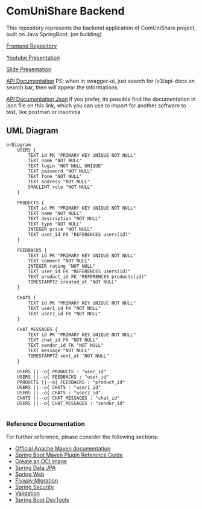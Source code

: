# ComUniShare Backend

This repository represents the backend application of ComUniShare project, built on Java SpringBoot.
(on building)

[Frontend Repository](https://github.com/pedromotta462/ComUniShare/)

[Youtube Presentation](https://www.youtube.com/watch?v=MzVGpceEe6c)

[Slide Presentation](https://www.canva.com/design/DAGHxPUyld8/n-NBz2yD393-Fc9TnD-60w/edit?utm_content=DAGHxPUyld8&utm_campaign=designshare&utm_medium=link2&utm_source=sharebutton)

[API Documentation](https://comunishare.azurewebsites.net/swagger-ui/index.html)
PS: when in swagger-ui, just search for /v3/api-docs on search bar, then will appear the informations.

[API Documentation Json](https://comunishare.azurewebsites.net/v3/api-docs)
If you prefer, its possible find the documentation in json file on this link, which you can use to import for another software to test, like postman or insomnia

## UML Diagram

```mermaid
erDiagram
    USERS {
        TEXT id PK "PRIMARY KEY UNIQUE NOT NULL"
        TEXT name "NOT NULL"
        TEXT login "NOT NULL UNIQUE"
        TEXT password "NOT NULL"
        TEXT fone "NOT NULL"
        TEXT address "NOT NULL"
        SMALLINT role "NOT NULL"
    }
    
    PRODUCTS {
        TEXT id PK "PRIMARY KEY UNIQUE NOT NULL"
        TEXT name "NOT NULL"
        TEXT description "NOT NULL"
        TEXT type "NOT NULL"
        INTEGER price "NOT NULL"
        TEXT user_id FK "REFERENCES users(id)"
    }
    
    FEEDBACKS {
        TEXT id PK "PRIMARY KEY UNIQUE NOT NULL"
        TEXT comment "NOT NULL"
        INTEGER rating "NOT NULL"
        TEXT user_id FK "REFERENCES users(id)"
        TEXT product_id FK "REFERENCES products(id)"
        TIMESTAMPTZ created_at "NOT NULL"
    }
    
    CHATS {
        TEXT id PK "PRIMARY KEY UNIQUE NOT NULL"
        TEXT user1_id FK "NOT NULL"
        TEXT user2_id FK "NOT NULL"
    }
    
    CHAT_MESSAGES {
        TEXT id PK "PRIMARY KEY UNIQUE NOT NULL"
        TEXT chat_id FK "NOT NULL"
        TEXT sender_id FK "NOT NULL"
        TEXT message "NOT NULL"
        TIMESTAMPTZ sent_at "NOT NULL"
    }
    
    USERS ||--o{ PRODUCTS : "user_id"
    USERS ||--o{ FEEDBACKS : "user_id"
    PRODUCTS ||--o{ FEEDBACKS : "product_id"
    USERS ||--o{ CHATS : "user1_id"
    USERS ||--o{ CHATS : "user2_id"
    CHATS ||--o{ CHAT_MESSAGES : "chat_id"
    USERS ||--o{ CHAT_MESSAGES : "sender_id"


```

### Reference Documentation
For further reference, please consider the following sections:

* [Official Apache Maven documentation](https://maven.apache.org/guides/index.html)
* [Spring Boot Maven Plugin Reference Guide](https://docs.spring.io/spring-boot/docs/3.1.5/maven-plugin/reference/html/)
* [Create an OCI image](https://docs.spring.io/spring-boot/docs/3.1.5/maven-plugin/reference/html/#build-image)
* [Spring Data JPA](https://docs.spring.io/spring-boot/docs/3.1.5/reference/htmlsingle/index.html#data.sql.jpa-and-spring-data)
* [Spring Web](https://docs.spring.io/spring-boot/docs/3.1.5/reference/htmlsingle/index.html#web)
* [Flyway Migration](https://docs.spring.io/spring-boot/docs/3.1.5/reference/htmlsingle/index.html#howto.data-initialization.migration-tool.flyway)
* [Spring Security](https://docs.spring.io/spring-boot/docs/3.1.5/reference/htmlsingle/index.html#web.security)
* [Validation](https://docs.spring.io/spring-boot/docs/3.1.5/reference/htmlsingle/index.html#io.validation)
* [Spring Boot DevTools](https://docs.spring.io/spring-boot/docs/3.1.5/reference/htmlsingle/index.html#using.devtools)

